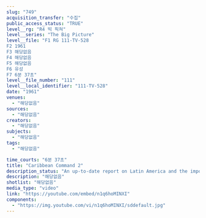 ```yaml
---
slug: "749"
acquisition_transfer: "수집"
public_access_status: "TRUE"
level__rg: "R4 빅 픽쳐"
level__series: "The Big Picture"
level__file: "F1 RG 111-TV-528
F2 1961
F3 해당없음
F4 해당없음
F5 해당없음
F6 유성
F7 6분 37초"
level__file_number: "111"
level__local_identifier: "111-TV-528"
date: "1961"
venues: 
  - "해당없음"
sources: 
  - "해당없음"
creators: 
  - "해당없음"
subjects: 
  - "해당없음"
tags: 
  - "해당없음"

time_courts: "6분 37초"
title: "Caribbean Command 2"
description_status: "An up-to-date report on Latin America and the importance of our neighbors to the south in the maintenance of our freedom."
description: "해당없음"
shotlist: "해당없음"
media_type: "video"
link: "https://youtube.com/embed/n1q6hoMINXI"
components: 
  - "https://img.youtube.com/vi/n1q6hoMINXI/sddefault.jpg"
---
```

